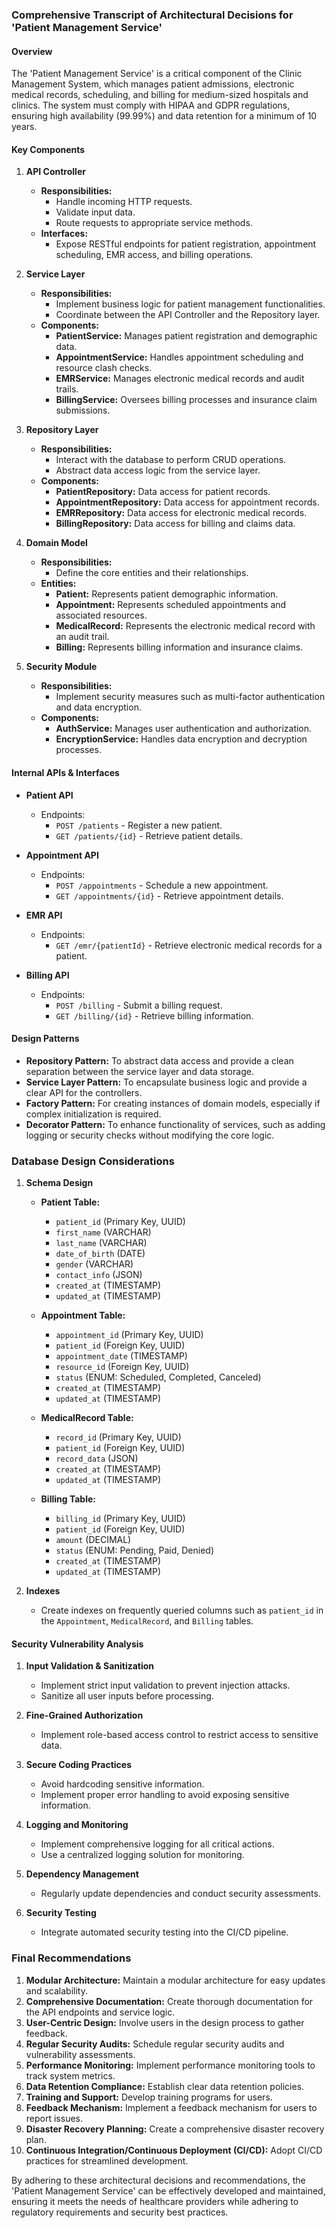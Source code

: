 ### Comprehensive Transcript of Architectural Decisions for 'Patient Management Service'

#### Overview
The 'Patient Management Service' is a critical component of the Clinic Management System, which manages patient admissions, electronic medical records, scheduling, and billing for medium-sized hospitals and clinics. The system must comply with HIPAA and GDPR regulations, ensuring high availability (99.99%) and data retention for a minimum of 10 years.

#### Key Components
1. **API Controller**
   - **Responsibilities:**
     - Handle incoming HTTP requests.
     - Validate input data.
     - Route requests to appropriate service methods.
   - **Interfaces:**
     - Expose RESTful endpoints for patient registration, appointment scheduling, EMR access, and billing operations.

2. **Service Layer**
   - **Responsibilities:**
     - Implement business logic for patient management functionalities.
     - Coordinate between the API Controller and the Repository layer.
   - **Components:**
     - **PatientService:** Manages patient registration and demographic data.
     - **AppointmentService:** Handles appointment scheduling and resource clash checks.
     - **EMRService:** Manages electronic medical records and audit trails.
     - **BillingService:** Oversees billing processes and insurance claim submissions.

3. **Repository Layer**
   - **Responsibilities:**
     - Interact with the database to perform CRUD operations.
     - Abstract data access logic from the service layer.
   - **Components:**
     - **PatientRepository:** Data access for patient records.
     - **AppointmentRepository:** Data access for appointment records.
     - **EMRRepository:** Data access for electronic medical records.
     - **BillingRepository:** Data access for billing and claims data.

4. **Domain Model**
   - **Responsibilities:**
     - Define the core entities and their relationships.
   - **Entities:**
     - **Patient:** Represents patient demographic information.
     - **Appointment:** Represents scheduled appointments and associated resources.
     - **MedicalRecord:** Represents the electronic medical record with an audit trail.
     - **Billing:** Represents billing information and insurance claims.

5. **Security Module**
   - **Responsibilities:**
     - Implement security measures such as multi-factor authentication and data encryption.
   - **Components:**
     - **AuthService:** Manages user authentication and authorization.
     - **EncryptionService:** Handles data encryption and decryption processes.

#### Internal APIs & Interfaces
- **Patient API**
  - Endpoints: 
    - `POST /patients` - Register a new patient.
    - `GET /patients/{id}` - Retrieve patient details.
  
- **Appointment API**
  - Endpoints:
    - `POST /appointments` - Schedule a new appointment.
    - `GET /appointments/{id}` - Retrieve appointment details.

- **EMR API**
  - Endpoints:
    - `GET /emr/{patientId}` - Retrieve electronic medical records for a patient.
  
- **Billing API**
  - Endpoints:
    - `POST /billing` - Submit a billing request.
    - `GET /billing/{id}` - Retrieve billing information.

#### Design Patterns
- **Repository Pattern:** To abstract data access and provide a clean separation between the service layer and data storage.
- **Service Layer Pattern:** To encapsulate business logic and provide a clear API for the controllers.
- **Factory Pattern:** For creating instances of domain models, especially if complex initialization is required.
- **Decorator Pattern:** To enhance functionality of services, such as adding logging or security checks without modifying the core logic.

### Database Design Considerations
1. **Schema Design**
   - **Patient Table:**
     - `patient_id` (Primary Key, UUID)
     - `first_name` (VARCHAR)
     - `last_name` (VARCHAR)
     - `date_of_birth` (DATE)
     - `gender` (VARCHAR)
     - `contact_info` (JSON)
     - `created_at` (TIMESTAMP)
     - `updated_at` (TIMESTAMP)

   - **Appointment Table:**
     - `appointment_id` (Primary Key, UUID)
     - `patient_id` (Foreign Key, UUID)
     - `appointment_date` (TIMESTAMP)
     - `resource_id` (Foreign Key, UUID)
     - `status` (ENUM: Scheduled, Completed, Canceled)
     - `created_at` (TIMESTAMP)
     - `updated_at` (TIMESTAMP)

   - **MedicalRecord Table:**
     - `record_id` (Primary Key, UUID)
     - `patient_id` (Foreign Key, UUID)
     - `record_data` (JSON)
     - `created_at` (TIMESTAMP)
     - `updated_at` (TIMESTAMP)

   - **Billing Table:**
     - `billing_id` (Primary Key, UUID)
     - `patient_id` (Foreign Key, UUID)
     - `amount` (DECIMAL)
     - `status` (ENUM: Pending, Paid, Denied)
     - `created_at` (TIMESTAMP)
     - `updated_at` (TIMESTAMP)

2. **Indexes**
   - Create indexes on frequently queried columns such as `patient_id` in the `Appointment`, `MedicalRecord`, and `Billing` tables.

#### Security Vulnerability Analysis
1. **Input Validation & Sanitization**
   - Implement strict input validation to prevent injection attacks.
   - Sanitize all user inputs before processing.

2. **Fine-Grained Authorization**
   - Implement role-based access control to restrict access to sensitive data.

3. **Secure Coding Practices**
   - Avoid hardcoding sensitive information.
   - Implement proper error handling to avoid exposing sensitive information.

4. **Logging and Monitoring**
   - Implement comprehensive logging for all critical actions.
   - Use a centralized logging solution for monitoring.

5. **Dependency Management**
   - Regularly update dependencies and conduct security assessments.

6. **Security Testing**
   - Integrate automated security testing into the CI/CD pipeline.

### Final Recommendations
1. **Modular Architecture:** Maintain a modular architecture for easy updates and scalability.
2. **Comprehensive Documentation:** Create thorough documentation for the API endpoints and service logic.
3. **User-Centric Design:** Involve users in the design process to gather feedback.
4. **Regular Security Audits:** Schedule regular security audits and vulnerability assessments.
5. **Performance Monitoring:** Implement performance monitoring tools to track system metrics.
6. **Data Retention Compliance:** Establish clear data retention policies.
7. **Training and Support:** Develop training programs for users.
8. **Feedback Mechanism:** Implement a feedback mechanism for users to report issues.
9. **Disaster Recovery Planning:** Create a comprehensive disaster recovery plan.
10. **Continuous Integration/Continuous Deployment (CI/CD):** Adopt CI/CD practices for streamlined development.

By adhering to these architectural decisions and recommendations, the 'Patient Management Service' can be effectively developed and maintained, ensuring it meets the needs of healthcare providers while adhering to regulatory requirements and security best practices.